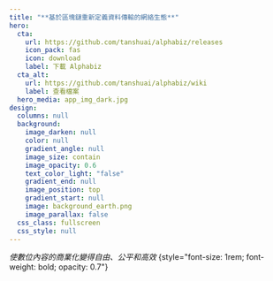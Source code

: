 ```yaml
---
title: "**基於區塊鏈重新定義資料傳輸的網絡生態**"
hero:
  cta:
    url: https://github.com/tanshuai/alphabiz/releases
    icon_pack: fas
    icon: download
    label: 下載 Alphabiz
  cta_alt:
    url: https://github.com/tanshuai/alphabiz/wiki
    label: 查看檔案
  hero_media: app_img_dark.jpg
design:
  columns: null
  background:
    image_darken: null
    color: null
    gradient_angle: null
    image_size: contain
    image_opacity: 0.6
    text_color_light: "false"
    gradient_end: null
    image_position: top
    gradient_start: null
    image: background_earth.png
    image_parallax: false
  css_class: fullscreen
  css_style: null
---
```

_使數位內容的商業化變得自由、公平和高效_
{style="font-size: 1rem; font-weight: bold; opacity: 0.7"}
